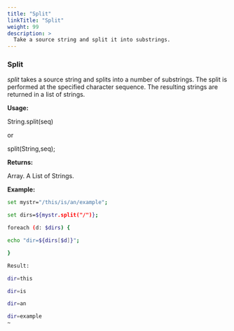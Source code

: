 ```yaml
---
title: "Split"
linkTitle: "Split"
weight: 99
description: >
  Take a source string and split it into substrings.
---
```


### Split

_split_ takes a source string and splits into a number of substrings. The split is performed at the specified character sequence. The resulting strings are returned in a list of strings.

**Usage:**

String.split(seq)

or

split(String,seq);

**Returns:**

Array. A List of Strings.

**Example:**

```bash
set mystr="/this/is/an/example";

set dirs=${mystr.split("/")};

foreach (d: $dirs) {

echo "dir=${dirs[$d]}";

}

Result:

dir=this

dir=is

dir=an

dir=example
~
